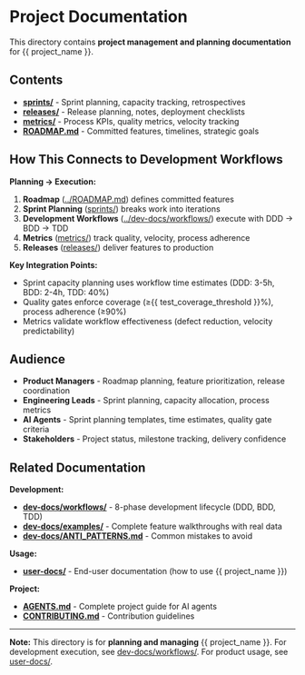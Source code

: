 # Project Documentation

This directory contains **project management and planning documentation** for {{ project_name }}.

## Contents

- **[sprints/](sprints/)** - Sprint planning, capacity tracking, retrospectives
- **[releases/](releases/)** - Release planning, notes, deployment checklists
- **[metrics/](metrics/)** - Process KPIs, quality metrics, velocity tracking
- **[ROADMAP.md](../ROADMAP.md)** - Committed features, timelines, strategic goals

## How This Connects to Development Workflows

**Planning → Execution:**
1. **Roadmap** ([../ROADMAP.md](../ROADMAP.md)) defines committed features
2. **Sprint Planning** ([sprints/](sprints/)) breaks work into iterations
3. **Development Workflows** ([../dev-docs/workflows/](../dev-docs/workflows/)) execute with DDD → BDD → TDD
4. **Metrics** ([metrics/](metrics/)) track quality, velocity, process adherence
5. **Releases** ([releases/](releases/)) deliver features to production

**Key Integration Points:**
- Sprint capacity planning uses workflow time estimates (DDD: 3-5h, BDD: 2-4h, TDD: 40%)
- Quality gates enforce coverage (≥{{ test_coverage_threshold }}%), process adherence (≥90%)
- Metrics validate workflow effectiveness (defect reduction, velocity predictability)

## Audience

- **Product Managers** - Roadmap planning, feature prioritization, release coordination
- **Engineering Leads** - Sprint planning, capacity allocation, process metrics
- **AI Agents** - Sprint planning templates, time estimates, quality gate criteria
- **Stakeholders** - Project status, milestone tracking, delivery confidence

## Related Documentation

**Development:**
- **[dev-docs/workflows/](../dev-docs/workflows/)** - 8-phase development lifecycle (DDD, BDD, TDD)
- **[dev-docs/examples/](../dev-docs/examples/)** - Complete feature walkthroughs with real data
- **[dev-docs/ANTI_PATTERNS.md](../dev-docs/ANTI_PATTERNS.md)** - Common mistakes to avoid

**Usage:**
- **[user-docs/](../user-docs/)** - End-user documentation (how to use {{ project_name }})

**Project:**
- **[AGENTS.md](../AGENTS.md)** - Complete project guide for AI agents
- **[CONTRIBUTING.md](../dev-docs/CONTRIBUTING.md)** - Contribution guidelines

---

**Note:** This directory is for **planning and managing** {{ project_name }}. For development execution, see [dev-docs/workflows/](../dev-docs/workflows/). For product usage, see [user-docs/](../user-docs/).
